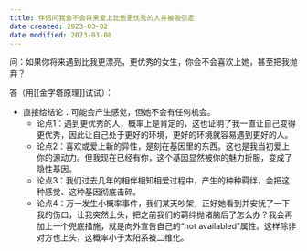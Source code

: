 ```yaml
---
title: 伴侣问我会不会将来爱上比他更优秀的人并被吸引走
date created: 2023-03-02
date modified: 2023-03-08
---
```


问：如果你将来遇到比我更漂亮，更优秀的女生，你会不会喜欢上她，甚至把我抛弃？

答（用[[金字塔原理]]试试）：

- 直接给结论：可能会产生感觉，但她不会有任何机会。
	- 论点1：遇到更优秀的人，概率上是肯定的，这也证明了我一直让自己变得更优秀，因此让自己处于更好的环境，更好的环境就容易遇到更好的人。
	- 论点2：喜欢或爱上新的异性，是刻在基因里的东西。这也是我当初爱上你的源动力。但我现在已经有你，这个基因显然被你的魅力折服，变成了隐性基因。
	- 论点3：我们过去几年的相伴相知相爱过程中，产生的种种羁绊，会把这种感觉、这种基因彻底击碎。
	- 论点4：万一发生小概率事件，我们某天吵架，正好她看到并安抚了一下我的伤口，让我突然上头，把之前我们的羁绊抛诸脑后了怎么办？我会再加上一个兜底措施，就是向外宣告自己的“not availabled”属性。这样除非对方也上头，这概率小于太阳系被二维化。
